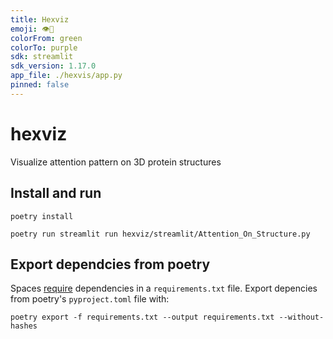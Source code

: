```yaml
---
title: Hexviz
emoji: 👁️🧬
colorFrom: green
colorTo: purple
sdk: streamlit
sdk_version: 1.17.0
app_file: ./hexvis/app.py
pinned: false
---
```

# hexviz
Visualize attention pattern on 3D protein structures

## Install and run

```shell
poetry install

poetry run streamlit run hexviz/streamlit/Attention_On_Structure.py
```

## Export dependcies from poetry
Spaces [require](https://huggingface.co/docs/hub/spaces-dependencies#adding-your-own-dependencies) dependencies in a `requirements.txt` file. Export depencies from poetry's `pyproject.toml` file with:
```shell
poetry export -f requirements.txt --output requirements.txt --without-hashes
```